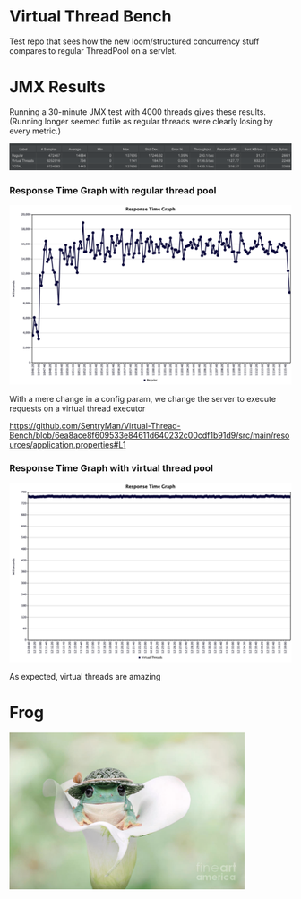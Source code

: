 # Virtual Thread Bench

Test repo that sees how the new loom/structured concurrency stuff compares to regular ThreadPool on a servlet.

 # JMX Results

Running a 30-minute JMX test with 4000 threads gives these results. (Running longer seemed futile as regular threads were clearly losing by every metric.)

<img src="summary.PNG">

### Response Time Graph with regular thread pool
<img src="Response Time Graph Regular.png" width="720">

With a mere change in a config param, we change the server to execute requests on a virtual thread executor

https://github.com/SentryMan/Virtual-Thread-Bench/blob/6ea8ace8f609533e84611d640232c00cdf1b91d9/src/main/resources/application.properties#L1

### Response Time Graph with virtual thread pool
<img src="Response Time Graph VT.png" width="720">

As expected, virtual threads are amazing

 # Frog
 
<img src="image.png" width="420">


